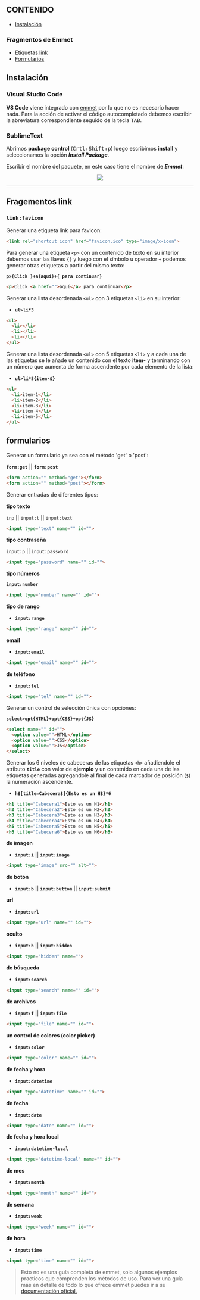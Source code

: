 ## CONTENIDO

- [Instalación](#instalacion)

### Fragmentos de Emmet

- [Etiquetas link](#emmet-link)
- [Formularios](#formulario)

<a name="instalacion"></a>
## Instalación

### Visual Studio Code

**VS Code** viene integrado con [emmet](https://emmet.io/) por lo que no es necesario hacer nada. Para la acción de activar el código autocompletado debemos escribir la abreviatura correspondiente seguido de la tecla <kbd>TAB</kbd>.  

### SublimeText

Abrimos **package control** (<kbd>Crtl</kbd>+<kbd>Shift</kbd>+<kbd>p</kbd>) luego escribimos **install** y seleccionamos la opción ***Install Package***.

Escribir el nombre del paquete, en este caso tiene el nombre de ***Emmet***:  

<p align="center">
  <img src="./assets/install-package-emmet.png">
</p>

---

<a name="emmet-link"></a>
## Fragementos link


<h3><code>link:favicon</code> </h3>

Generar una etiqueta link para favicon:  

```html
<link rel="shortcut icon" href="favicon.ico" type="image/x-icon">
```

Para generar una etiqueta `<p>` con un contenido de texto en su interior debemos usar las llaves `{}` y luego con el símbolo u operador `+` podemos generar otras etiquetas a partir del mismo texto:  

**`p>{Click }+a{aquí}+{ para continuar}`**

```html
<p>Click <a href="">aquí</a> para continuar</p>
```


Generar una lista desordenada `<ul>` con 3 etiquetas `<li>` en su interior:  

- **`ul>li*3`**

```html
<ul>
  <li></li>
  <li></li>
  <li></li>
</ul>
```

Generar una lista desordenada `<ul>` con 5 etiquetas `<li>` y a cada una de las etiquetas se le añade un contenido con el texto **item-** y terminando con un número que aumenta de forma ascendente por cada elemento de la lista:  

- **`ul>li*5{item-$}`**

```html
<ul>
  <li>item-1</li>
  <li>item-2</li>
  <li>item-3</li>
  <li>item-4</li>
  <li>item-5</li>
</ul>
```

<a name="formulario"></a>
## formularios

Generar un formulario ya sea con el método 'get' o 'post':  

**`form:get`** || **`form:post`**

```html
<form action="" method="get"></form>
<form action="" method="post"></form>
```

Generar entradas de diferentes tipos:  

**tipo texto**

`inp` || `input:t` || `input:text`

```html
<input type="text" name="" id="">
```

**tipo contraseña**  

`input:p` || `input:password`

```html
<input type="password" name="" id="">
```

**tipo números**

**`input:number`**

```html
<input type="number" name="" id="">
```
**tipo de rango**

- **`input:range`**

```html
<input type="range" name="" id="">
```

**email**

- **`input:email`**

```html
<input type="email" name="" id="">
```
**de teléfono**
  
- **`input:tel`**

```html
<input type="tel" name="" id="">
```

Generar un control de selección única con opciones:

**`select>opt{HTML}+opt{CSS}+opt{JS}`**

```html
<select name="" id="">
  <option value="">HTML</option>
  <option value="">CSS</option>
  <option value="">JS</option>
</select>
```






Generar los 6 niveles de cabeceras de las etiquetas `<h>` añadiendole el atributo **`title`** con valor de **ejemplo** y un contenido en cada una de las etiquetas generadas agregandole al final de cada marcador de posición (`$`) la numeración ascendente.  

- **`h$[title=Cabecera$]{Esto es un H$}*6`**


```html
<h1 title="Cabecera1">Esto es un H1</h1>
<h2 title="Cabecera2">Esto es un H2</h2>
<h3 title="Cabecera3">Esto es un H3</h3>
<h4 title="Cabecera4">Esto es un H4</h4>
<h5 title="Cabecera5">Esto es un H5</h5>
<h6 title="Cabecera6">Esto es un H6</h6>
```



**de imagen**

- **`input:i`** || **`input:image`**

```html
<input type="image" src="" alt="">
```

**de botón**

- **`input:b`** || **`input:buttom`** || **`input:submit`**

**url**

- **`input:url`**

```html
<input type="url" name="" id="">
```

**oculto**

- **`input:h`** || **`input:hidden`**

```html
<input type="hidden" name="">
```
**de búsqueda**

- **`input:search`**

```html
<input type="search" name="" id="">
```

**de archivos**

- **`input:f`** || **`input:file`**

```html
<input type="file" name="" id="">
```

**un control de colores (color picker)**

- **`input:color`**

```html
<input type="color" name="" id="">
```

**de fecha y hora** 

- **`input:datetime`**

```html
<input type="datetime" name="" id="">
```

**de fecha**

- **`input:date`**

```html
<input type="date" name="" id="">
```

**de fecha y hora local**  

- **`input:datetime-local`**

```html
<input type="datetime-local" name="" id="">
```

**de mes**

- **`input:month`**

```html
<input type="month" name="" id="">
```

**de semana**

- **`input:week`**

```html
<input type="week" name="" id="">
```
**de hora**

- **`input:time`**

```html
<input type="time" name="" id="">
```

>Esto no es una guía completa de emmet, solo algunos ejemplos practicos que comprenden los métodos de uso. Para ver una guía más en detalle de todo lo que ofrece emmet puedes ir a su [documentación oficial.](https://docs.emmet.io/) 
